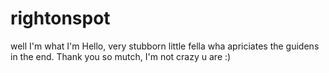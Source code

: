 # rightonspot
well I'm what I'm
Hello, very stubborn little fella wha apriciates the guidens in the end. Thank you so mutch, I'm not crazy u are :)

